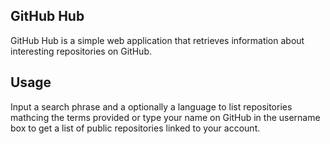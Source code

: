 ## GitHub Hub

GitHub Hub is a simple web application that retrieves information about interesting repositories on GitHub.

## Usage

Input a search phrase and a optionally a language to list repositories mathcing the terms provided or type your name on GitHub in the username box to get a list of public repositories linked to your account.